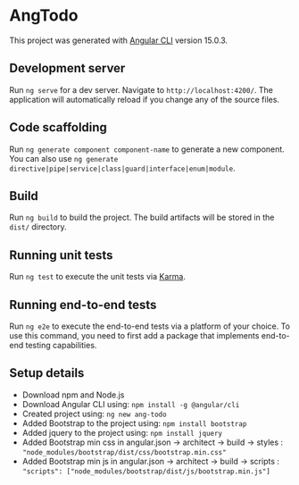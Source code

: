 # AngTodo

This project was generated with [Angular CLI](https://github.com/angular/angular-cli) version 15.0.3.

## Development server

Run `ng serve` for a dev server. Navigate to `http://localhost:4200/`. The application will automatically reload if you change any of the source files.

## Code scaffolding

Run `ng generate component component-name` to generate a new component. You can also use `ng generate directive|pipe|service|class|guard|interface|enum|module`.

## Build

Run `ng build` to build the project. The build artifacts will be stored in the `dist/` directory.

## Running unit tests

Run `ng test` to execute the unit tests via [Karma](https://karma-runner.github.io).

## Running end-to-end tests

Run `ng e2e` to execute the end-to-end tests via a platform of your choice. To use this command, you need to first add a package that implements end-to-end testing capabilities.

## Setup details

- Download npm and Node.js
- Download Angular CLI using: `npm install -g @angular/cli`
- Created project using: `ng new ang-todo`
- Added Bootstrap to the project using: `npm install bootstrap`
- Added jquery to the project using: `npm install jquery`
- Added Bootstrap min css in angular.json -> architect -> build -> styles : `"node_modules/bootstrap/dist/css/bootstrap.min.css"`
- Added Bootstrap min js in angular.json -> architect -> build -> scripts : `"scripts": ["node_modules/bootstrap/dist/js/bootstrap.min.js"]`
